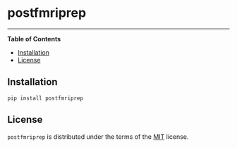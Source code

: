 # postfmriprep

-----

**Table of Contents**

- [Installation](#installation)
- [License](#license)

## Installation

```console
pip install postfmriprep
```

## License

`postfmriprep` is distributed under the terms of the [MIT](https://spdx.org/licenses/MIT.html) license.
